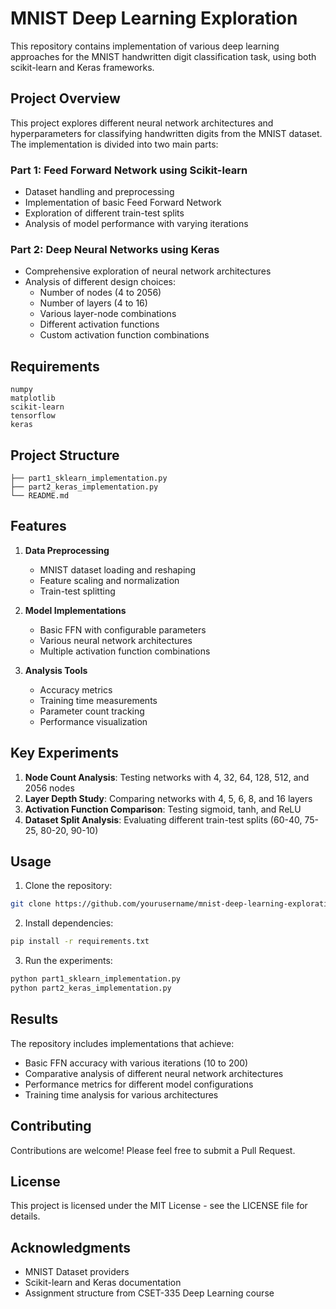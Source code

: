 # MNIST Deep Learning Exploration

This repository contains implementation of various deep learning approaches for the MNIST handwritten digit classification task, using both scikit-learn and Keras frameworks.

## Project Overview

This project explores different neural network architectures and hyperparameters for classifying handwritten digits from the MNIST dataset. The implementation is divided into two main parts:

### Part 1: Feed Forward Network using Scikit-learn
- Dataset handling and preprocessing
- Implementation of basic Feed Forward Network
- Exploration of different train-test splits
- Analysis of model performance with varying iterations

### Part 2: Deep Neural Networks using Keras
- Comprehensive exploration of neural network architectures
- Analysis of different design choices:
  - Number of nodes (4 to 2056)
  - Number of layers (4 to 16)
  - Various layer-node combinations
  - Different activation functions
  - Custom activation function combinations

## Requirements

```
numpy
matplotlib
scikit-learn
tensorflow
keras
```

## Project Structure

```
├── part1_sklearn_implementation.py
├── part2_keras_implementation.py
└── README.md
```

## Features

1. **Data Preprocessing**
   - MNIST dataset loading and reshaping
   - Feature scaling and normalization
   - Train-test splitting

2. **Model Implementations**
   - Basic FFN with configurable parameters
   - Various neural network architectures
   - Multiple activation function combinations

3. **Analysis Tools**
   - Accuracy metrics
   - Training time measurements
   - Parameter count tracking
   - Performance visualization

## Key Experiments

1. **Node Count Analysis**: Testing networks with 4, 32, 64, 128, 512, and 2056 nodes
2. **Layer Depth Study**: Comparing networks with 4, 5, 6, 8, and 16 layers
3. **Activation Function Comparison**: Testing sigmoid, tanh, and ReLU
4. **Dataset Split Analysis**: Evaluating different train-test splits (60-40, 75-25, 80-20, 90-10)

## Usage

1. Clone the repository:
```bash
git clone https://github.com/yourusername/mnist-deep-learning-exploration.git
```

2. Install dependencies:
```bash
pip install -r requirements.txt
```

3. Run the experiments:
```bash
python part1_sklearn_implementation.py
python part2_keras_implementation.py
```

## Results

The repository includes implementations that achieve:
- Basic FFN accuracy with various iterations (10 to 200)
- Comparative analysis of different neural network architectures
- Performance metrics for different model configurations
- Training time analysis for various architectures

## Contributing

Contributions are welcome! Please feel free to submit a Pull Request.

## License

This project is licensed under the MIT License - see the LICENSE file for details.

## Acknowledgments

- MNIST Dataset providers
- Scikit-learn and Keras documentation
- Assignment structure from CSET-335 Deep Learning course
